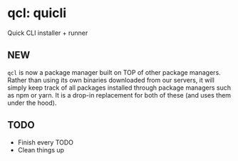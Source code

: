 # qcl: quicli

Quick CLI installer + runner

## NEW

`qcl` is now a package manager built on TOP of other package managers. Rather than using its own binaries downloaded from our servers, it will simply keep track of all packages installed through package managers such as npm or yarn. It is a drop-in replacement for both of these (and uses them under the hood).

## TODO

- Finish every TODO
- Clean things up
